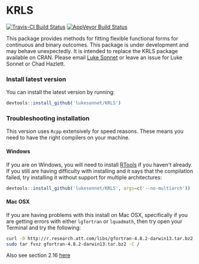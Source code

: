 # KRLS
[![Travis-CI Build Status](https://travis-ci.org/lukesonnet/KRLS.svg?branch=master)](https://travis-ci.org/lukesonnet/KRLS) [![AppVeyor Build Status](https://ci.appveyor.com/api/projects/status/github/lukesonnet/KRLS?branch=master&svg=true)](https://ci.appveyor.com/project/lukesonnet/KRLS)

This package provides methods for fitting flexible functional forms for continuous and binary outcomes. This package is under development and may behave unexpectedly. It is intended to replace the KRLS package available on CRAN. Please email [Luke Sonnet](mailto:luke.sonnet@gmail.com) or leave an issue for Luke Sonnet or Chad Hazlett.

### Install latest version

You can install the latest version by running:
```R
devtools::install_github('lukesonnet/KRLS')
```

### Troubleshooting installation

This version uses `Rcpp` extensively for speed reasons. These means you need to have the right compilers on your machine.

#### Windows
If you are on Windows, you will need to install [RTools](https://cran.r-project.org/bin/windows/Rtools/) if you haven't already. If you still are having difficulty with installing and it says that the compilation failed, try installing it without support for multiple architectures:
```R
devtools::install_github('lukesonnet/KRLS', args=c('--no-multiarch'))
```

#### Mac OSX

If you are having problems with this install on Mac OSX, specifically if you are getting errors with either `lgfortran` or `lquadmath`, then try open your Terminal and try the following:

```bash
curl -O http://r.research.att.com/libs/gfortran-4.8.2-darwin13.tar.bz2
sudo tar fvxz gfortran-4.8.2-darwin13.tar.bz2 -C /
```

Also see section 2.16 [here](http://dirk.eddelbuettel.com/code/rcpp/Rcpp-FAQ.pdf)
